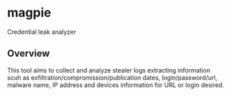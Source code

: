 # magpie
Credential leak analyzer

## Overview
This tool aims to collect and analyze stealer logs extracting information scuh as exfiltration/compromission/publication dates, login/password/url, malware name, IP address and devices information for URL or login desired.
